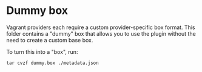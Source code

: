 # Dummy box

Vagrant providers each require a custom provider-specific box format. This folder
contains a "dummy" box that allows you to use the plugin without the need to create
a custom base box.

To turn this into a "box", run:

```
tar cvzf dummy.box ./metadata.json
```
